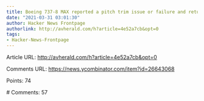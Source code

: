 ```yaml
---
title: Boeing 737-8 MAX reported a pitch trim issue or failure and returned origin
date: "2021-03-31 03:01:30"
author: Hacker News Frontpage
authorlink: http://avherald.com/h?article=4e52a7cb&opt=0
tags:
- Hacker-News-Frontpage
---
```


<p>Article URL: <a href="http://avherald.com/h?article=4e52a7cb&opt=0">http://avherald.com/h?article=4e52a7cb&opt=0</a></p>
<p>Comments URL: <a href="https://news.ycombinator.com/item?id=26643068">https://news.ycombinator.com/item?id=26643068</a></p>
<p>Points: 74</p>
<p># Comments: 57</p>
